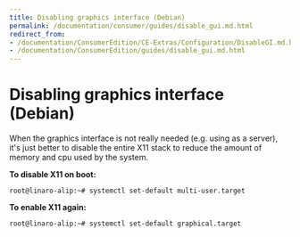 ```yaml
---
title: Disabling graphics interface (Debian)
permalink: /documentation/consumer/guides/disable_gui.md.html
redirect_from:
- /documentation/ConsumerEdition/CE-Extras/Configuration/DisableGI.md.html/
- /documentation/ConsumerEdition/guides/disable_gui.md.html
---
```

# Disabling graphics interface (Debian)

When the graphics interface is not really needed (e.g. using as a server), it's just better to disable the entire X11 stack to reduce the amount of memory and cpu used by the system.

**To disable X11 on boot:**

```shell
root@linaro-alip:~# systemctl set-default multi-user.target
```

**To enable X11 again:**

```shell
root@linaro-alip:~# systemctl set-default graphical.target
```
